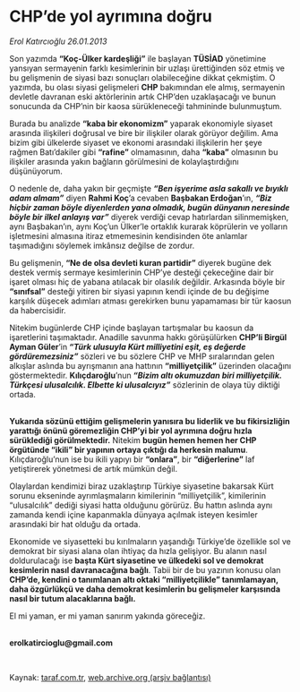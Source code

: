 # CHP’de yol ayrımına doğru 

*Erol Katırcıoğlu 26.01.2013*

<div class="yazi"><p>Son yazımda <b>“Koç-Ülker kardeşliği”</b> ile başlayan <b>TÜSİAD</b> yönetimine yansıyan sermayenin farklı kesimlerinin bir uzlaşı ürettiğinden söz etmiş ve bu gelişmenin de siyasi bazı sonuçları olabileceğine dikkat çekmiştim. O yazımda, bu olası siyasi gelişmeleri <b>CHP</b> bakımından ele almış, sermayenin devletle davranan eski aktörlerinin artık CHP’den uzaklaşacağı ve bunun sonucunda da CHP’nin bir kaosa sürükleneceği tahmininde bulunmuştum.</p>
<p>Burada bu analizde <b>“kaba bir ekonomizm”</b> yaparak ekonomiyle siyaset arasında ilişkileri doğrusal ve bire bir ilişkiler olarak görüyor değilim. Ama bizim gibi ülkelerde siyaset ve ekonomi arasındaki ilişkilerin her şeye rağmen Batı’dakiler gibi <b>“rafine”</b> olmamasının, daha <b>“kaba”</b> olmasının bu ilişkiler arasında yakın bağların görülmesini de kolaylaştırdığını düşünüyorum.</p>
<p>O nedenle de, daha yakın bir geçmişte <b><i>“Ben işyerime asla sakallı ve bıyıklı adam almam”</i></b> diyen <b>Rahmi Koç</b>’a cevaben <b>Başbakan Erdoğan</b>’ın, <b><i>“Biz hiçbir zaman böyle diyenlerden yana olmadık, bugün dünyanın neresinde böyle bir ilkel anlayış var”</i></b> diyerek verdiği cevap hatırlardan silinmemişken, aynı Başbakan’ın, aynı Koç’un Ülker’le ortaklık kurarak köprülerin ve yolların işletmesini almasına itiraz etmemesinin kendisinden öte anlamlar taşımadığını söylemek imkânsız değilse de zordur.</p>
<p>Bu gelişmenin, <b>“Ne de olsa devleti kuran partidir”</b> diyerek bugüne dek destek vermiş sermaye kesimlerinin CHP’ye desteği çekeceğine dair bir işaret olması hiç de yabana atılacak bir olasılık değildir. Arkasında böyle bir <b>“sınıfsal”</b> desteği yitiren bir siyasi yapının kendi içinde de bu değişime karşılık düşecek adımları atması gerekirken bunu yapamaması bir tür kaosun da habercisidir.</p>
<p>Nitekim bugünlerde CHP içinde başlayan tartışmalar bu kaosun da işaretlerini taşımaktadır. Anadille savunma hakkı görüşülürken <b>CHP’li Birgül Ayman Güler</b>’in<b> <i>“Türk ulusuyla Kürt milliyetini eşit, eş değerde gördüremezsiniz”</i></b> sözleri ve bu sözlere CHP ve MHP sıralarından gelen alkışlar aslında bu ayrışmanın ana hattının <b>“milliyetçilik”</b> üzerinden olacağını göstermektedir. <b>Kılıçdaroğlu</b>’nun<b> <i>“Bizim altı okumuzdan biri milliyetçilik. Türkçesi ulusalcılık. Elbette ki ulusalcıyız”</i></b> sözlerinin de olaya tüy diktiği ortada.</p>
<p><b><br/>Yukarıda sözünü ettiğim gelişmelerin yanısıra bu liderlik ve bu fikirsizliğin yarattığı önünü göremezliğin CHP’yi bir yol ayrımına doğru hızla sürüklediği görülmektedir.</b> Nitekim <b>bugün hemen hemen her CHP örgütünde “ikili” bir yapının ortaya çıktığı da herkesin malumu</b>. Kılıçdaroğlu’nun ise bu ikili yapıyı bir <b>“onlara”</b>, bir <b>“diğerlerine”</b> laf yetiştirerek yönetmesi de artık mümkün değil. </p>
<p>Olaylardan kendimizi biraz uzaklaştırıp Türkiye siyasetine bakarsak Kürt sorunu ekseninde ayrımlaşmaların kimilerinin “milliyetçilik”, kimilerinin “ulusalcılık” dediği siyasi hatta olduğunu görürüz. Bu hattın aslında aynı zamanda kendi içine kapanmakla dünyaya açılmak isteyen kesimler arasındaki bir hat olduğu da ortada. </p>
<p>Ekonomide ve siyasetteki bu kırılmaların yaşandığı Türkiye’de özellikle sol ve demokrat bir siyasi alana olan ihtiyaç da hızla gelişiyor. Bu alanın nasıl doldurulacağı ise <b>başta Kürt siyasetine ve ülkedeki sol ve demokrat kesimlerin nasıl davranacağına bağlı</b>. Tabii bir de bu yazının konusu olan <b>CHP’de, kendini o tanımlanan altı oktaki “milliyetçilikle” tanımlamayan, daha özgürlükçü ve daha demokrat kesimlerin bu gelişmeler karşısında nasıl bir tutum alacaklarına bağlı.</b> </p>
<p>El mi yaman, er mi yaman sanırım yakında göreceğiz.</p><b>
<p><br/>erolkatircioglu@gmail.com</p>
<p></p></b> 
</div>

Kaynak: [taraf.com.tr](http://www.taraf.com.tr/erol-katircioglu/makale-chp-de-yol-ayrimina-dogru.htm), [web.archive.org (arşiv bağlantısı)](http://web.archive.org/web/20130811232235/http://www.taraf.com.tr/erol-katircioglu/makale-chp-de-yol-ayrimina-dogru.htm)
